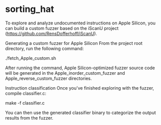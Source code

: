 # sorting_hat

To explore and analyze undocumented instructions on Apple Silicon, you can build a custom fuzzer based on the iScanU project (https://github.com/RensDofferhoff/iScanU).

Generating a custom fuzzer for Apple Silicon
From the project root directory, run the following command:

./fetch_Apple_custom.sh

After running the command, Apple Silicon-optimized fuzzer source code will be generated in the Apple_inorder_custom_fuzzer and Apple_reverse_custom_fuzzer directories.

Instruction classification
Once you've finished exploring with the fuzzer, compile classifier.c:

make -f classifier.c

You can then use the generated classifier binary to categorize the output results from the fuzzer.

